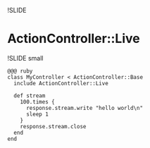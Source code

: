 !SLIDE
# ActionController::Live

!SLIDE small

    @@@ ruby
    class MyController < ActionController::Base
      include ActionController::Live

      def stream
        100.times {
          response.stream.write "hello world\n"
          sleep 1
        }
        response.stream.close
      end
    end
